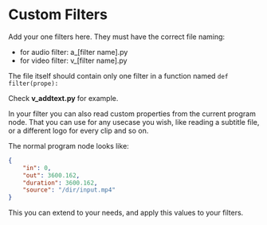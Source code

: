 # Custom Filters

Add your one filters here. They must have the correct file naming:
- for audio filter: a_[filter name].py
- for video filter: v_[filter name].py

The file itself should contain only one filter in a function named `def filter(prope):`

Check **v_addtext.py** for example.

In your filter you can also read custom properties from the current program node. That you can use for any usecase you wish, like reading a subtitle file, or a different logo for every clip and so on.

The normal program node looks like:

```JSON
{
    "in": 0,
    "out": 3600.162,
    "duration": 3600.162,
    "source": "/dir/input.mp4"
}
```

This you can extend to your needs, and apply this values to your filters.
